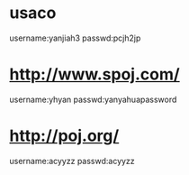 usaco
=====
username:yanjiah3
passwd:pcjh2jp


http://www.spoj.com/
=====
username:yhyan
passwd:yanyahuapassword


http://poj.org/
=====
username:acyyzz
passwd:acyyzz
